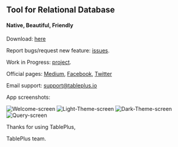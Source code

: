## Tool for Relational Database
#### Native, Beautiful, Friendly

Download: [here](https://tableplus.io)
 
Report bugs/request new feature: [issues](https://github.com/TablePlus/TablePlus/issues).

Work in Progress: [project](https://github.com/TablePlus/TablePlus/projects/1).

Official pages: [Medium](http://medium.com/@huyphams), [Facebook](http://facebook.com/tableplusapp), [Twitter](http://twitter.com/tableplus)

Email support: support@tableplus.io


App screenshots:

![Welcome-screen](https://github.com/TablePlus/TablePlus/blob/master/Resources/welcome.png "Welcome screen")
![Light-Theme-screen](https://github.com/TablePlus/TablePlus/blob/master/Resources/light.png "Light Them screen")
![Dark-Theme-screen](https://github.com/TablePlus/TablePlus/blob/master/Resources/gray.png "Dark Them screen")
![Query-screen](https://github.com/TablePlus/TablePlus/blob/master/Resources/query.png "Query screen")

Thanks for using TablePlus,

TablePlus team.

